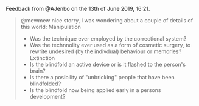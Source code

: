 Feedback from @AJenbo on the 13th of June 2019, 16:21.

> @mewmew nice storry, I was wondering about a couple of details of this world:
> Manipulation
>  - Was the technique ever employed by the correctional system?
>  - Was the technnolity ever used as a form of cosmetic surgery, to rewrite undesired (by the indivdual) behaviour or memories?
> Extinction
>  - Is the blindfold an active device or is it flashed to the person's brain?
>  - Is there a posibility of "unbricking" people that have been blindfolded?
>  - Is the blindfold now being applied early in a persons development?
